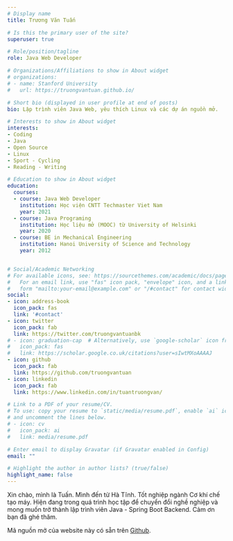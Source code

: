 ```yaml
---
# Display name
title: Trương Văn Tuấn

# Is this the primary user of the site?
superuser: true

# Role/position/tagline
role: Java Web Developer

# Organizations/Affiliations to show in About widget
# organizations:
# - name: Stanford University
#   url: https://truongvantuan.github.io/

# Short bio (displayed in user profile at end of posts)
bio: Lập trình viên Java Web, yêu thích Linux và các dự án nguồn mở.

# Interests to show in About widget
interests:
- Coding
- Java
- Open Source
- Linux
- Sport - Cycling
- Reading - Writing

# Education to show in About widget
education:
  courses:
  - course: Java Web Developer
    institution: Học viện CNTT Techmaster Viet Nam
    year: 2021
  - course: Java Programing
    institution: Học liệu mở (MOOC) từ University of Helsinki
    year: 2020
  - course: BE in Mechanical Engineering
    institution: Hanoi University of Science and Technology
    year: 2012


# Social/Academic Networking
# For available icons, see: https://sourcethemes.com/academic/docs/page-builder/#icons
#   For an email link, use "fas" icon pack, "envelope" icon, and a link in the
#   form "mailto:your-email@example.com" or "/#contact" for contact widget.
social:
- icon: address-book
  icon_pack: fas
  link: '#contact'
- icon: twitter
  icon_pack: fab
  link: https://twitter.com/truongvantuanbk
# - icon: graduation-cap  # Alternatively, use `google-scholar` icon from `ai` icon pack
#   icon_pack: fas
#   link: https://scholar.google.co.uk/citations?user=sIwtMXoAAAAJ
- icon: github
  icon_pack: fab
  link: https://github.com/truongvantuan
- icon: linkedin
  icon_pack: fab
  link: https://www.linkedin.com/in/tuantruongvan/

# Link to a PDF of your resume/CV.
# To use: copy your resume to `static/media/resume.pdf`, enable `ai` icons in `params.toml`, 
# and uncomment the lines below.
# - icon: cv
#   icon_pack: ai
#   link: media/resume.pdf

# Enter email to display Gravatar (if Gravatar enabled in Config)
email: ""

# Highlight the author in author lists? (true/false)
highlight_name: false
---
```

Xin chào, mình là Tuấn. Mình đến từ Hà Tĩnh. Tốt nghiệp ngành Cơ khí chế tạo máy. Hiện đang trong quá trình học tập để chuyển đổi nghề nghiệp và mong muốn trở thành lập trình viên Java - Spring Boot Backend. Cảm ơn bạn đã ghé thăm.

Mã nguồn mở của website này có sẵn trên [Github](https://github.com/truongvantuan/starter-academic).

<!-- {{< icon name="download" pack="fas" >}} Download my {{< staticref "media/demo_resume.pdf" "newtab" >}}resumé{{< /staticref >}}. -->
